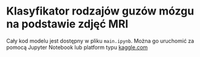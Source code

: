 # Klasyfikator rodzajów guzów mózgu na podstawie zdjęć MRI

Cały kod modelu jest dostępny w pliku `main.ipynb`. Można go uruchomić za pomocą Jupyter Notebook lub platform typu [kaggle.com](https://kaggle.com)